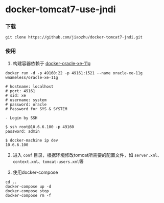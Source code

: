 # docker-tomcat7-use-jndi

### 下载

```
git clone https://github.com/jiaozhu/docker-tomcat7-jndi.git
```

### 使用

1. 构建容器依赖于 [docker-oracle-xe-11g](https://github.com/wnameless/docker-oracle-xe-11g)

```
docker run -d -p 49160:22 -p 49161:1521 --name oracle-xe-11g wnameless/oracle-xe-11g
```

```
# hostname: localhost
# port: 49161
# sid: xe
# username: system
# password: oracle
# Password for SYS & SYSTEM

- Login by SSH

$ ssh root@10.6.6.100 -p 49160
password: admin

$ docker-machine ip dev
10.6.6.100
```

2. 进入 `conf` 目录，根据环境修改tomcat所需要的配置文件，如 `server.xml`、`context.xml`、`tomcat-users.xml`等

3. 使用docker-compose

```
cd ..
docker-compose up -d
docker-compose stop
docker-compose rm -f
```
